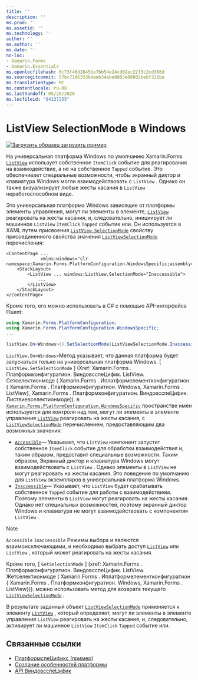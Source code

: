 ```yaml
---
title: ''
description: ''
ms.prod: ''
ms.assetid: ''
ms.technology: ''
author: ''
ms.author: ''
ms.date: ''
no-loc:
- Xamarin.Forms
- Xamarin.Essentials
ms.openlocfilehash: 6c73f46d2845be7bb54e24cd02ec22f3c2cd386d
ms.sourcegitcommit: 57bc714633364aeb34aba9803e88802bebf321ba
ms.translationtype: MT
ms.contentlocale: ru-RU
ms.lasthandoff: 05/28/2020
ms.locfileid: "84137255"
---
```

# <a name="listview-selectionmode-on-windows"></a>ListView SelectionMode в Windows

[![Загрузить образец](~/media/shared/download.png) загрузить пример](https://docs.microsoft.com/samples/xamarin/xamarin-forms-samples/userinterface-platformspecifics)

На универсальная платформа Windows по умолчанию Xamarin.Forms [`ListView`](xref:Xamarin.Forms.ListView) использует собственное `ItemClick` событие для реагирования на взаимодействие, а не на собственное `Tapped` событие. Это обеспечивает специальные возможности, чтобы экранный диктор и клавиатура Windows могли взаимодействовать с `ListView` . Однако он также визуализирует любые жесты касания в `ListView` неработоспособном виде.

Это универсальная платформа Windows зависящие от платформы элементы управления, могут ли элементы в элементе, [`ListView`](xref:Xamarin.Forms.ListView) реагировать на жесты касания, и, следовательно, инициирует ли машинное `ListView` `ItemClick` `Tapped` событие или. Он используется в XAML путем присвоения [`ListView.SelectionMode`](xref:Xamarin.Forms.PlatformConfiguration.WindowsSpecific.ListView.SelectionModeProperty) свойству присоединенного свойства значения [`ListViewSelectionMode`](xref:Xamarin.Forms.PlatformConfiguration.WindowsSpecific.ListViewSelectionMode) перечисления:

```xaml
<ContentPage ...
             xmlns:windows="clr-namespace:Xamarin.Forms.PlatformConfiguration.WindowsSpecific;assembly=Xamarin.Forms.Core">
    <StackLayout>
        <ListView ... windows:ListView.SelectionMode="Inaccessible">
            ...
        </ListView>
    </StackLayout>
</ContentPage>
```

Кроме того, его можно использовать в C# с помощью API-интерфейса Fluent:

```csharp
using Xamarin.Forms.PlatformConfiguration;
using Xamarin.Forms.PlatformConfiguration.WindowsSpecific;
...

listView.On<Windows>().SetSelectionMode(ListViewSelectionMode.Inaccessible);
```

`ListView.On<Windows>`Метод указывает, что данная платформа будет запускаться только на универсальная платформа Windows. [ `ListView.SetSelectionMode` ] (Xref: Xamarin.Forms . Платформконфигуратион. ВиндовсспеЦифик. ListView. Сетселектионмоде ( Xamarin.Forms . Иплатформелементконфигуратион { Xamarin.Forms . Платформконфигуратион. Windows, Xamarin.Forms . ListView}, Xamarin.Forms . Платформконфигуратион. ВиндовсспеЦифик. Листвиевселектионмоде)). в [`Xamarin.Forms.PlatformConfiguration.WindowsSpecific`](xref:Xamarin.Forms.PlatformConfiguration.WindowsSpecific) пространстве имен используется для контроля над тем, могут ли элементы в элементе управления [`ListView`](xref:Xamarin.Forms.ListView) реагировать на жесты касания, с [`ListViewSelectionMode`](xref:Xamarin.Forms.PlatformConfiguration.WindowsSpecific.ListViewSelectionMode) перечислением, предоставляющим два возможных значения:

- [`Accessible`](xref:Xamarin.Forms.PlatformConfiguration.WindowsSpecific.ListViewSelectionMode.Accessible)— Указывает, что `ListView` компонент запустит собственное `ItemClick` событие для обработки взаимодействия и, таким образом, предоставит специальные возможности. Таким образом, Экранный диктор и клавиатура Windows могут взаимодействовать с `ListView` . Однако элементы в `ListView` не могут реагировать на жесты касания. Это поведение по умолчанию для `ListView` экземпляров в универсальная платформа Windows.
- [`Inaccessible`](xref:Xamarin.Forms.PlatformConfiguration.WindowsSpecific.ListViewSelectionMode.Inaccessible)— Указывает, что `ListView` будет срабатывать собственное `Tapped` событие для работы с взаимодействием. Поэтому элементы в `ListView` могут реагировать на жесты касания. Однако нет специальных возможностей, поэтому экранный диктор Windows и клавиатура не могут взаимодействовать с компонентом `ListView` .

> [!NOTE]
> `Accessible` `Inaccessible` Режимы выбора и являются взаимоисключающими, и необходимо выбрать доступ [`ListView`](xref:Xamarin.Forms.ListView) или `ListView` , который может реагировать на жесты касания.

Кроме того, [ `GetSelectionMode` ] (xref: Xamarin.Forms . Платформконфигуратион. ВиндовсспеЦифик. ListView. Жетселектионмоде ( Xamarin.Forms . Иплатформелементконфигуратион { Xamarin.Forms . Платформконфигуратион. Windows, Xamarin.Forms . ListView})). можно использовать метод для возврата текущего [`ListViewSelectionMode`](xref:Xamarin.Forms.PlatformConfiguration.WindowsSpecific.ListViewSelectionMode) .

В результате заданный объект [`ListViewSelectionMode`](xref:Xamarin.Forms.PlatformConfiguration.WindowsSpecific.ListViewSelectionMode) применяется к элементу [`ListView`](xref:Xamarin.Forms.ListView) , который определяет, могут ли элементы в элементе управления `ListView` реагировать на жесты касания, и, следовательно, активирует ли машинное `ListView` `ItemClick` `Tapped` событие или.

## <a name="related-links"></a>Связанные ссылки

- [ПлатформспеЦификс (пример)](https://docs.microsoft.com/samples/xamarin/xamarin-forms-samples/userinterface-platformspecifics)
- [Создание особенностей платформы](~/xamarin-forms/platform/platform-specifics/index.md#creating-platform-specifics)
- [API ВиндовсспеЦифик](xref:Xamarin.Forms.PlatformConfiguration.WindowsSpecific)
